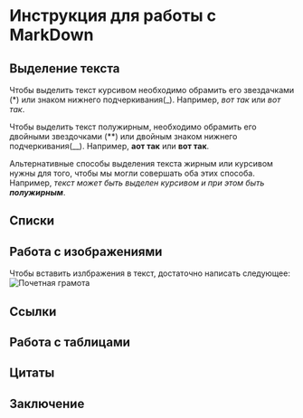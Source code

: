 # Инструкция для работы с MarkDown

## Выделение текста

Чтобы выделить текст курсивом необходимо обрамить его звездачками (*) или знаком нижнего подчеркивания(_). Например, *вот так* или _вот так_.

Чтобы выделить текст полужирным, необходимо обрамить его двойными звездочками (**) или двойным знаком нижнего подчеркивания(__). Например, **аот так** или __вот так__.

Альтернативные способы выделения текста жирным или курсивом нужны для того, чтобы мы могли совершать оба этих способа. Например, _текст может быть выделен курсивом и при этом быть **полужирным**_.

## Списки

## Работа с изображениями

Чтобы вставить излбражения в текст, достаточно написать следующее: 
![Почетная грамота](17435286.jpg)

## Ссылки

## Работа с таблицами

## Цитаты

## Заключение
